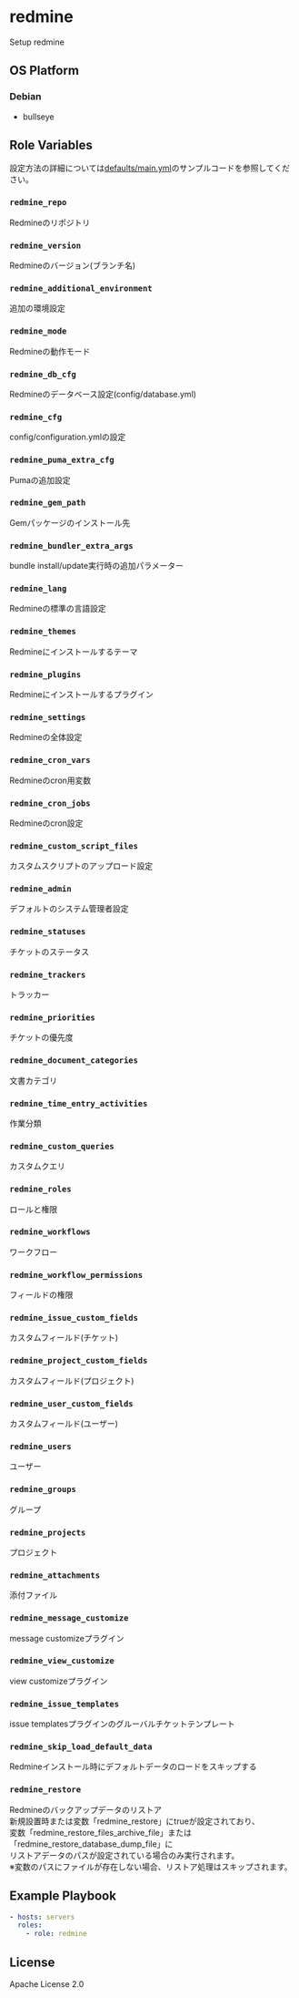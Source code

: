 redmine
=================

Setup redmine

OS Platform
-----------------

### Debian

- bullseye

Role Variables
--------------

設定方法の詳細については[defaults/main.yml](defaults/main.yml)のサンプルコードを参照してください。

### `redmine_repo`

Redmineのリポジトリ

### `redmine_version`

Redmineのバージョン(ブランチ名)

### `redmine_additional_environment`

追加の環境設定

### `redmine_mode`

Redmineの動作モード

### `redmine_db_cfg`

Redmineのデータベース設定(config/database.yml)

### `redmine_cfg`

config/configuration.ymlの設定

### `redmine_puma_extra_cfg`

Pumaの追加設定

### `redmine_gem_path`

Gemパッケージのインストール先

### `redmine_bundler_extra_args`

bundle install/update実行時の追加パラメーター

### `redmine_lang`

Redmineの標準の言語設定

### `redmine_themes`

Redmineにインストールするテーマ

### `redmine_plugins`

Redmineにインストールするプラグイン

### `redmine_settings`

Redmineの全体設定

### `redmine_cron_vars`

Redmineのcron用変数

### `redmine_cron_jobs`

Redmineのcron設定

### `redmine_custom_script_files`

カスタムスクリプトのアップロード設定

### `redmine_admin`

デフォルトのシステム管理者設定

### `redmine_statuses`

チケットのステータス

### `redmine_trackers`

トラッカー

### `redmine_priorities`

チケットの優先度

### `redmine_document_categories`

文書カテゴリ

### `redmine_time_entry_activities`

作業分類

### `redmine_custom_queries`

カスタムクエリ

### `redmine_roles`

ロールと権限

### `redmine_workflows`

ワークフロー

### `redmine_workflow_permissions`

フィールドの権限

### `redmine_issue_custom_fields`

カスタムフィールド(チケット)

### `redmine_project_custom_fields`

カスタムフィールド(プロジェクト)

### `redmine_user_custom_fields`

カスタムフィールド(ユーザー)

### `redmine_users`

ユーザー

### `redmine_groups`

グループ

### `redmine_projects`

プロジェクト

### `redmine_attachments`

添付ファイル

### `redmine_message_customize`

message customizeプラグイン

### `redmine_view_customize`

view customizeプラグイン

### `redmine_issue_templates`

issue templatesプラグインのグルーバルチケットテンプレート

### `redmine_skip_load_default_data`

Redmineインストール時にデフォルトデータのロードをスキップする

### `redmine_restore`

Redmineのバックアップデータのリストア  
新規設置時または変数「redmine_restore」にtrueが設定されており、  
変数「redmine_restore_files_archive_file」または「redmine_restore_database_dump_file」に  
リストアデータのパスが設定されている場合のみ実行されます。  
※変数のパスにファイルが存在しない場合、リストア処理はスキップされます。

Example Playbook
--------------

```yaml
- hosts: servers
  roles:
    - role: redmine
```

License
--------------

Apache License 2.0
